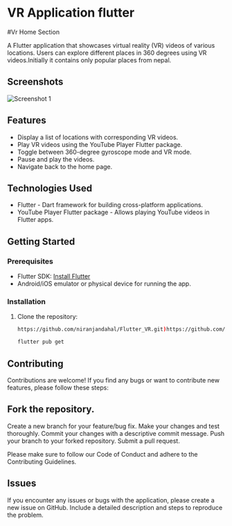 # VR Application flutter
#Vr Home Section

A Flutter application that showcases virtual reality (VR) videos of various locations. Users can explore different places in 360 degrees using VR videos.Initially it contains only popular places from nepal.

## Screenshots

![Screenshot 1](https://github.com/niranjandahal/Flutter_VR/blob/main/flutter_01.png)

## Features

- Display a list of locations with corresponding VR videos.
- Play VR videos using the YouTube Player Flutter package.
- Toggle between 360-degree gyroscope mode and VR mode.
- Pause and play the videos.
- Navigate back to the home page.

## Technologies Used

- Flutter - Dart framework for building cross-platform applications.
- YouTube Player Flutter package - Allows playing YouTube videos in Flutter apps.

## Getting Started

### Prerequisites

- Flutter SDK: [Install Flutter](https://flutter.dev/docs/get-started/install)
- Android/iOS emulator or physical device for running the app.

### Installation

1. Clone the repository:

      ```bash
      https://github.com/niranjandahal/Flutter_VR.git)https://github.com/niranjandahal/Flutter_VR.git

     flutter pub get

## Contributing

Contributions are welcome! If you find any bugs or want to contribute new features, please follow these steps:

## Fork the repository.

Create a new branch for your feature/bug fix.
Make your changes and test thoroughly.
Commit your changes with a descriptive commit message.
Push your branch to your forked repository.
Submit a pull request.

Please make sure to follow our Code of Conduct and adhere to the Contributing Guidelines.

## Issues

If you encounter any issues or bugs with the application, please create a new issue on GitHub. Include a detailed description and steps to reproduce the problem.
